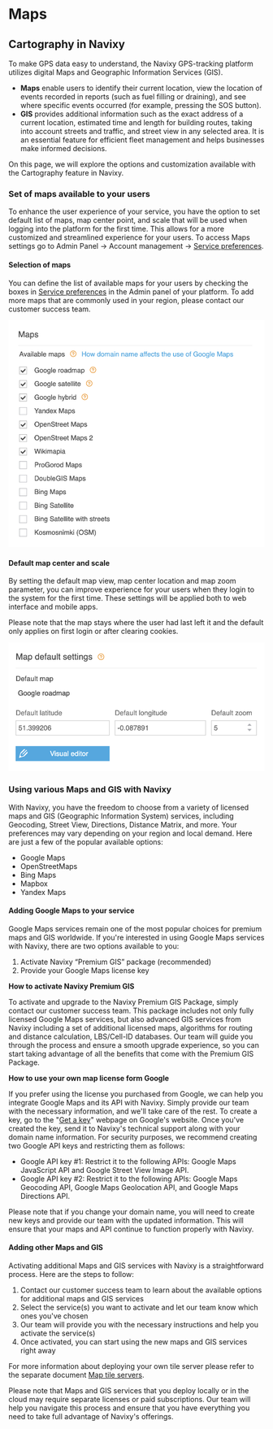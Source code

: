 # Maps

## Cartography in Navixy

To make GPS data easy to understand, the Navixy GPS-tracking platform utilizes digital Maps and Geographic Information Services (GIS).

* **Maps** enable users to identify their current location, view the location of events recorded in reports (such as fuel filling or draining), and see where specific events occurred (for example, pressing the SOS button).
* **GIS** provides additional information such as the exact address of a current location, estimated time and length for building routes, taking into account streets and traffic, and street view in any selected area. It is an essential feature for efficient fleet management and helps businesses make informed decisions.

On this page, we will explore the options and customization available with the Cartography feature in Navixy.

### Set of maps available to your users

To enhance the user experience of your service, you have the option to set default list of maps, map center point, and scale that will be used when logging into the platform for the first time. This allows for a more customized and streamlined experience for your users. To access Maps settings go to Admin Panel → Account management → [Service preferences](https://panel.navixy.com/#settings).

#### Selection of maps

You can define the list of available maps for your users by checking the boxes in [Service preferences](https://panel.navixy.com/#settings) in the Admin panel of your platform. To add more maps that are commonly used in your region, please contact our customer success team.

![Maps Available](<../attachments/screen shot 2023-05-07 at 2.18.49 pm-20230811-203941.png>)

#### Default map center and scale

By setting the default map view, map center location and map zoom parameter, you can improve experience for your users when they login to the system for the first time. These settings will be applied both to web interface and mobile apps.

Please note that the map stays where the user had last left it and the default only applies on first login or after clearing cookies.

![default map settings](<../attachments/screen shot 2023-05-07 at 2.18.55 pm-20230811-204001.png>)

### Using various Maps and GIS with Navixy

With Navixy, you have the freedom to choose from a variety of licensed maps and GIS (Geographic Information System) services, including Geocoding, Street View, Directions, Distance Matrix, and more. Your preferences may vary depending on your region and local demand. Here are just a few of the popular available options:

* Google Maps
* OpenStreetMaps
* Bing Maps
* Mapbox
* Yandex Maps

#### Adding Google Maps to your service

Google Maps services remain one of the most popular choices for premium maps and GIS worldwide. If you're interested in using Google Maps services with Navixy, there are two options available to you:

1. Activate Navixy “Premium GIS” package (recommended)
2. Provide your Google Maps license key

**How to activate Navixy Premium GIS**

To activate and upgrade to the Navixy Premium GIS Package, simply contact our customer success team. This package includes not only fully licensed Google Maps services, but also advanced GIS services from Navixy including a set of additional licensed maps, algorithms for routing and distance calculation, LBS/Cell-ID databases. Our team will guide you through the process and ensure a smooth upgrade experience, so you can start taking advantage of all the benefits that come with the Premium GIS Package.

**How to use your own map license form Google**

If you prefer using the license you purchased from Google, we can help you integrate Google Maps and its API with Navixy. Simply provide our team with the necessary information, and we'll take care of the rest. To create a key, go to the "[Get a key](https://developers.google.com/maps/documentation/geocoding/get-api-key)" webpage on Google's website. Once you've created the key, send it to Navixy's technical support along with your domain name information. For security purposes, we recommend creating two Google API keys and restricting them as follows:

* Google API key #1: Restrict it to the following APIs: Google Maps JavaScript API and Google Street View Image API.
* Google API key #2: Restrict it to the following APIs: Google Maps Geocoding API, Google Maps Geolocation API, and Google Maps Directions API.

Please note that if you change your domain name, you will need to create new keys and provide our team with the updated information. This will ensure that your maps and API continue to function properly with Navixy.

#### Adding other Maps and GIS

Activating additional Maps and GIS services with Navixy is a straightforward process. Here are the steps to follow:

1. Contact our customer success team to learn about the available options for additional maps and GIS services
2. Select the service(s) you want to activate and let our team know which ones you've chosen
3. Our team will provide you with the necessary instructions and help you activate the service(s)
4. Once activated, you can start using the new maps and GIS services right away

For more information about deploying your own tile server please refer to the separate document [Map tile servers](https://docs.navixy.com/on-premise/custom-maps).

Please note that Maps and GIS services that you deploy locally or in the cloud may require separate licenses or paid subscriptions. Our team will help you navigate this process and ensure that you have everything you need to take full advantage of Navixy's offerings.
